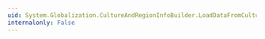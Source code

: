 ```yaml
---
uid: System.Globalization.CultureAndRegionInfoBuilder.LoadDataFromCultureInfo(System.Globalization.CultureInfo)
internalonly: False
---
```

